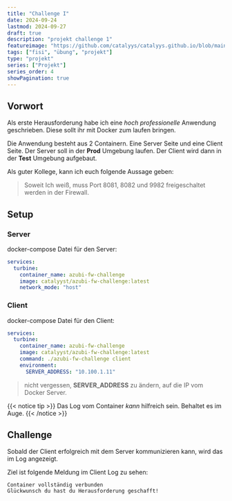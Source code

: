 ```yaml
---
title: "Challenge I"
date: 2024-09-24
lastmod: 2024-09-27
draft: true
description: "projekt challenge 1"
featureimage: "https://github.com/catalyys/catalyys.github.io/blob/main/assets/azubi_umgebung_setup.svg?raw=true"
tags: ["fisi", "übung", "projekt"]
type: "projekt"
series: ["Projekt"]
series_order: 4
showPagination: true
---
```


## Vorwort

Als erste Herausforderung habe ich eine *hoch professionelle* Anwendung geschrieben. Diese sollt ihr mit Docker zum laufen bringen.

Die Anwendung besteht aus 2 Containern. Eine Server Seite und eine Client Seite. Der Server soll in der **Prod** Umgebung laufen. Der Client wird dann in der **Test** Umgebung aufgebaut. 

Als guter Kollege, kann ich euch folgende Aussage geben:

> Soweit Ich weiß, muss Port 8081, 8082 und 9982 freigeschaltet werden in der Firewall.


## Setup

### Server

docker-compose Datei für den Server:
```yaml
services:
  turbine:
    container_name: azubi-fw-challenge
    image: catalyyst/azubi-fw-challenge:latest
    network_mode: "host"
```


### Client

docker-compose Datei für den Client:
```yaml
services:
  turbine:
    container_name: azubi-fw-challenge
    image: catalyyst/azubi-fw-challenge:latest
    command: ./azubi-fw-challenge client
    environment:
      SERVER_ADDRESS: "10.100.1.11"
```
> nicht vergessen, **SERVER_ADDRESS** zu ändern, auf die IP vom Docker Server.


{{< notice tip >}}
Das Log vom Container *kann* hilfreich sein.
Behaltet es im Auge.
{{< /notice >}}


## Challenge

Sobald der Client erfolgreich mit dem Server kommunizieren kann, wird das im Log angezeigt.

Ziel ist folgende Meldung im Client Log zu sehen:
```
Container vollständig verbunden
Glückwunsch du hast du Herausforderung geschafft!
```




